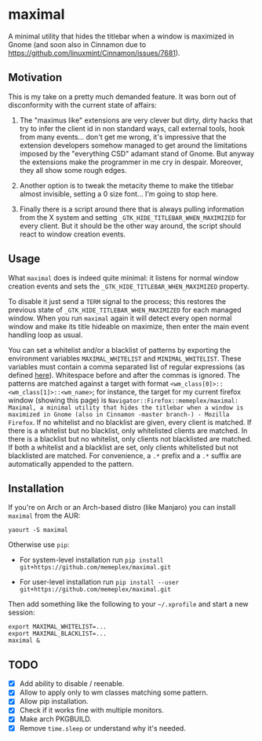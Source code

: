 # maximal

A minimal utility that hides the titlebar when a window is maximized in Gnome (and soon also in Cinnamon due to https://github.com/linuxmint/Cinnamon/issues/7681).

## Motivation

This is my take on a pretty much demanded feature. It was born out of disconformity with the current state of affairs:

1.  The "maximus like" extensions are very clever but dirty, dirty hacks that try to infer the client id in non standard ways, call external tools, hook from many events... don't get me wrong, it's impressive that the extension developers somehow managed to get around the limitations imposed by the "everything CSD" adamant stand of Gnome. But anyway the extensions make the programmer in me cry in despair. Moreover, they all show some rough edges.

2. Another option is to tweak the metacity theme to make the titlebar almost invisible, setting a 0 size font... I'm going to stop here.

3. Finally there is a script around there that is always pulling information from the X system and setting `_GTK_HIDE_TITLEBAR_WHEN_MAXIMIZED` for every client. But it should be the other way around, the script should react to window creation events.

## Usage

What `maximal` does is indeed quite minimal: it listens for normal window creation events and sets the `_GTK_HIDE_TITLEBAR_WHEN_MAXIMIZED` property.

To disable it just send a `TERM` signal to the process; this restores the previous state of `_GTK_HIDE_TITLEBAR_WHEN_MAXIMIZED` for each managed window. When you run `maximal` again it will detect every open normal window and make its title hideable on maximize, then enter the main event handling loop as usual.

You can set a whitelist and/or a blacklist of patterns by exporting the environment variables `MAXIMAL_WHITELIST` and `MINIMAL_WHITELIST`. These variables must contain a comma separated list of regular expressions (as defined [here](https://docs.python.org/3/library/re.html)). Whitespace before and after the commas is ignored. The patterns are matched against a target with format `<wm_class[0]>::<wm_class[1]>::<wm_name>`; for instance, the target for my current firefox window (showing this page) is `Navigator::Firefox::memeplex/maximal: Maximal, a minimal utility that hides the titlebar when a window is maximized in Gnome (also in Cinnamon -master branch-) - Mozilla Firefox`. If no whitelist and no blacklist are given, every client is matched. If there is a whitelist but no blacklist, only whitelisted clients are matched. In there is a blacklist but no whitelist, only clients not blacklisted are matched. If both a whitelist and a blacklist are set, only clients whitelisted but not blacklisted are matched. For convenience, a `.*` prefix and a `.*` suffix are automatically appended to the pattern.

## Installation

If you're on Arch or an Arch-based distro (like Manjaro) you can install `maximal` from the AUR:

`yaourt -S maximal`

Otherwise use `pip`:

* For system-level installation run `pip install git+https://github.com/memeplex/maximal.git`

* For user-level installation run `pip install --user git+https://github.com/memeplex/maximal.git`

Then add something like the following to your `~/.xprofile` and start a new session:

```
export MAXIMAL_WHITELIST=...
export MAXIMAL_BLACKLIST=...
maximal &
```

## TODO

* [X] Add ability to disable / reenable.
* [X] Allow to apply only to wm classes matching some pattern.
* [X] Allow pip installation.
* [X] Check if it works fine with multiple monitors.
* [X] Make arch PKGBUILD.
* [X] Remove `time.sleep` or understand why it's needed.
